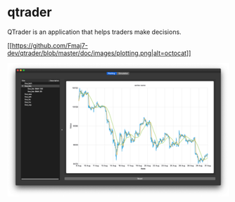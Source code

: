 # qtrader

QTrader is an application that helps traders make decisions.

[[https://github.com/Fmaj7-dev/qtrader/blob/master/doc/images/plotting.png|alt=octocat]]

![alt text](https://github.com/Fmaj7-dev/qtrader/blob/master/doc/images/plotting.png)
